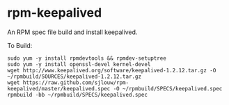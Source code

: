 rpm-keepalived
==============

An RPM spec file build and install keepalived.

To Build:

    sudo yum -y install rpmdevtools && rpmdev-setuptree
    sudo yum -y install openssl-devel kernel-devel
    wget http://www.keepalived.org/software/keepalived-1.2.12.tar.gz -O ~/rpmbuild/SOURCES/keepalived-1.2.12.tar.gz
    wget https://raw.github.com/sjlouw/rpm-keepalived/master/keepalived.spec -O ~/rpmbuild/SPECS/keepalived.spec
    rpmbuild -bb ~/rpmbuild/SPECS/keepalived.spec
